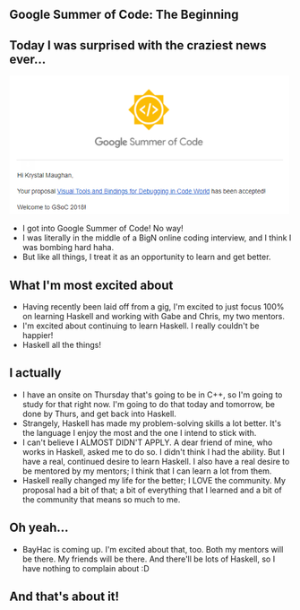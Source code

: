## Google Summer of Code: The Beginning

## Today I was surprised with the craziest news ever...

<img src="/images/GSoc_/g_001.png" width="500">

- I got into Google Summer of Code! No way!
- I was literally in the middle of a BigN online coding interview, and I think I was bombing hard haha.
- But like all things, I treat it as an opportunity to learn and get better.

## What I'm most excited about

- Having recently been laid off from a gig, I'm excited to just focus 100% on learning Haskell and working with Gabe and Chris,
  my two mentors. 
- I'm excited about continuing to learn Haskell. I really couldn't be happier!
- Haskell all the things!

## I actually
- I have an onsite on Thursday that's going to be in C++, so I'm going to study for that right now. I'm going to do that
  today and tomorrow, be done by Thurs, and get back into Haskell. 
- Strangely, Haskell has made my problem-solving skills a lot better. It's the language I enjoy the most and the one
  I intend to stick with.
- I can't believe I ALMOST DIDN'T APPLY. A dear friend of mine, who works in Haskell, asked me to do so. I didn't think
  I had the ability. But I have a real, continued desire to learn Haskell. I also have a real desire to be mentored
  by my mentors; I think that I can learn a lot from them.
- Haskell really changed my life for the better; I LOVE the community. My proposal had a bit of that; a bit of everything
  that I learned and a bit of the community that means so much to me.
  
## Oh yeah...
- BayHac is coming up. I'm excited about that, too. Both my mentors will be there. My friends will be there. And there'll
  be lots of Haskell, so I have nothing to complain about :D
  
## And that's about it!
